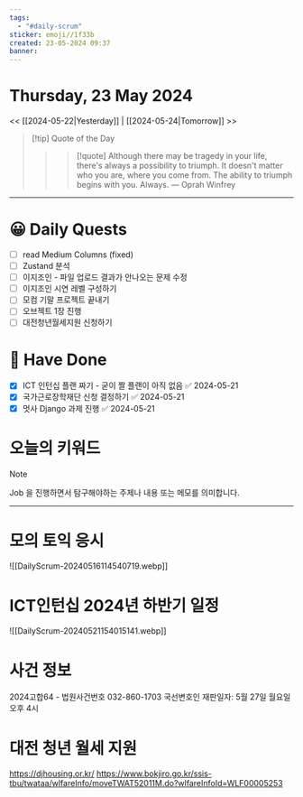 ```yaml
---
tags:
  - "#daily-scrum"
sticker: emoji//1f33b
created: 23-05-2024 09:37
banner:
---
```

# Thursday, 23 May 2024
<< [[2024-05-22|Yesterday]] | [[2024-05-24|Tomorrow]] >>

> [!tip] Quote of the Day  
> > > [!quote] Although there may be tragedy in your life, there's always a possibility to triumph. It doesn't matter who you are, where you come from. The ability to triumph begins with you. Always.
> — Oprah Winfrey

---

#  😀 Daily Quests
- [ ] read Medium Columns (fixed)
- [ ] Zustand 분석
- [ ] 이지조인 - 파일 업로드 결과가 안나오는 문제 수정
- [ ] 이지조인 시연 레벨 구성하기
- [ ] 모컴 기말 프로젝트 끝내기
- [ ] 오브젝트 1장 진행
- [ ] 대전청년월세지원 신청하기

# 🙂 Have Done
- [x] ICT 인턴십 플랜 짜기 - 굳이 짤 플랜이 아직 없음 ✅ 2024-05-21 
- [x] 국가근로장학재단 신청 결정하기 ✅ 2024-05-21
- [x] 멋사 Django 과제 진행 ✅ 2024-05-21

# 오늘의 키워드

> [!NOTE]
> Job 을 진행하면서 탐구해야하는 주제나 내용 또는 메모를 의미합니다.


---

# 모의 토익 응시
![[DailyScrum-20240516114540719.webp]]

# ICT인턴십 2024년 하반기 일정
![[DailyScrum-20240521154015141.webp]]

# 사건 정보
2024고합64 - 법원사건번호
032-860-1703
국선변호인
재판일자: 5월 27일 월요일 오후 4시

# 대전 청년 월세 지원
https://djhousing.or.kr/
https://www.bokjiro.go.kr/ssis-tbu/twataa/wlfareInfo/moveTWAT52011M.do?wlfareInfoId=WLF00005253